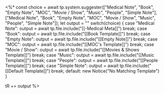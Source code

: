 <%*
const choice = await tp.system.suggester(["Medical Note", "Book", "Empty Note", "MOC", "Movie / Show", "Music", "People", "Simple Note"], ["Medical Note", "Book", "Empty Note", "MOC", "Movie / Show", "Music", "People", "Simple Note"]);
let output = ""
switch(choice) {
    case "Medical Note":
        output = await tp.file.include("[[-Medical Meta]]")
        break;
    case "Book":
		output = await tp.file.include("[[Book Template]]")
		break;
    case "Empty Note":
	   output = await tp.file.include("[[Empty Note]]")
	   break;
    case "MOC":
        output = await tp.file.include("[[MOC's Template]]")
        break;
    case "Movie / Show":
	   output = await tp.file.include("[[Movies & Shows Template]]")
	   break;
    case "Music":
        output = await tp.file.include("[[Music Template]]")
        break;
    case "People":
	   output = await tp.file.include("[[People Template]]")
	   break;
    case "Simple Note":
		output = await tp.file.include("[[Default Template]]")
		break;
    default:
        new Notice("No Matching Template")
}
   
tR += output
%>